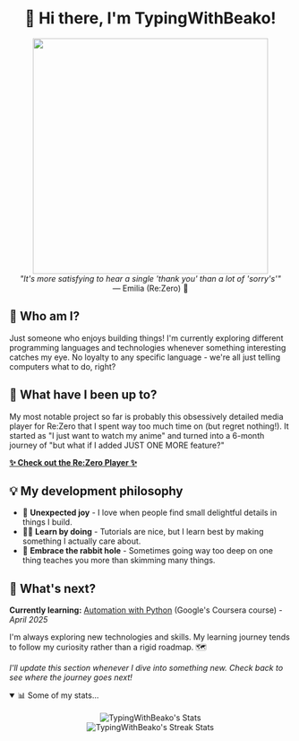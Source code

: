 <h1 align="center">👋 Hi there, I'm TypingWithBeako!</h1>
<div align="center">
  <img 
    src="https://64.media.tumblr.com/fe779fcee196b534f2dfda13e8eb9de4/tumblr_ottqn7ya8c1v14hqvo1_540.gifv" width="420" alt="" 
  />
  <br>
  <i>"It's more satisfying to hear a single 'thank you' than a lot of 'sorry's'"</i>
  <br>
  — Emilia (Re:Zero) 💜
</div>

## 🤔 Who am I?

Just someone who enjoys building things! I'm currently exploring different programming languages and technologies whenever something interesting catches my eye. No loyalty to any specific language - we're all just telling computers what to do, right?

## 🚀 What have I been up to?

My most notable project so far is probably this obsessively detailed media player for Re:Zero that I spent way too much time on (but regret nothing!). It started as "I just want to watch my anime" and turned into a 6-month journey of "but what if I added JUST ONE MORE feature?"

<strong><a href="https://re-zero.pages.dev" target="_blank">✨ Check out the Re:Zero Player ✨</a></strong>

## 💡 My development philosophy

*   💖 **Unexpected joy**  - I love when people find small delightful details in things I build.
*   👨‍💻 **Learn by doing**  - Tutorials are nice, but I learn best by making something I actually care about.
*   🐇 **Embrace the rabbit hole**  - Sometimes going way too deep on one thing teaches you more than skimming many things.

## 🌱 What's next?

**Currently learning:** <a href="https://www.coursera.org/professional-certificates/google-it-automation" target="_blank">Automation with Python</a> (Google's Coursera course) - _April 2025_

I'm always exploring new technologies and skills. My learning journey tends to follow my curiosity rather than a rigid roadmap. 🗺️

_I'll update this section whenever I dive into something new. Check back to see where the journey goes next!_ 

<details open>
  <summary>📊 Some of my stats...</summary>
  <br>
  <div align="center">
    <img src="https://github-readme-stats.vercel.app/api/top-langs/?username=TypingWithBeako&theme=tokyonight&show_icons=true&hide_border=true&layout=compact" alt="TypingWithBeako's Stats"> <br>
    <img src="https://github-readme-streak-stats.herokuapp.com/?user=TypingWithBeako&theme=tokyonight&hide_border=true" alt="TypingWithBeako's Streak Stats"> 
  </div>
</details>
